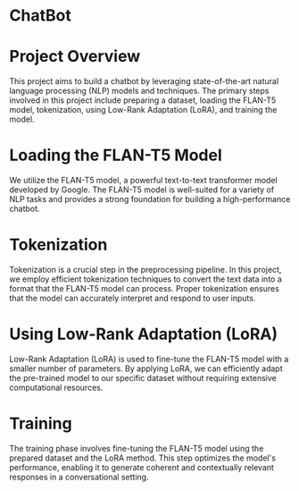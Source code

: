 # ChatBot
# Project Overview
This project aims to build a chatbot by leveraging state-of-the-art natural language processing (NLP) models and techniques. The primary steps involved in this project include preparing a dataset, loading the FLAN-T5 model, tokenization, using Low-Rank Adaptation (LoRA), and training the model.

# Loading the FLAN-T5 Model
We utilize the FLAN-T5 model, a powerful text-to-text transformer model developed by Google. The FLAN-T5 model is well-suited for a variety of NLP tasks and provides a strong foundation for building a high-performance chatbot.

# Tokenization
Tokenization is a crucial step in the preprocessing pipeline. In this project, we employ efficient tokenization techniques to convert the text data into a format that the FLAN-T5 model can process. Proper tokenization ensures that the model can accurately interpret and respond to user inputs.

# Using Low-Rank Adaptation (LoRA)
Low-Rank Adaptation (LoRA) is used to fine-tune the FLAN-T5 model with a smaller number of parameters. By applying LoRA, we can efficiently adapt the pre-trained model to our specific dataset without requiring extensive computational resources.

# Training
The training phase involves fine-tuning the FLAN-T5 model using the prepared dataset and the LoRA method. This step optimizes the model's performance, enabling it to generate coherent and contextually relevant responses in a conversational setting.
